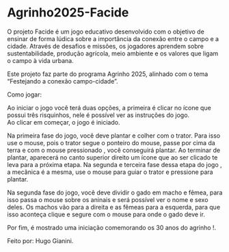 # Agrinho2025-Facide

O projeto Facide é um jogo educativo desenvolvido com o objetivo de ensinar de forma lúdica sobre a importância da conexão entre o campo e a cidade. Através de desafios e missões, os jogadores aprendem sobre sustentabilidade, produção agrícola, meio ambiente e os valores que ligam o campo à vida urbana.     

Este projeto faz parte do programa Agrinho 2025, alinhado com o tema “Festejando a conexão campo-cidade”.

Como jogar:    

Ao iniciar o jogo você terá duas opções, a primeira é clicar no ícone que possui três risquinhos, nele é possível ver as instruções do jogo.    
Ao clicar em começar, o jogo é iniciado.    

Na primeira fase do jogo, você deve plantar e colher com o trator. Para isso use o mouse, pois o trator segue o ponteiro do mouse, passe por cima da terra e com o mouse pressionado , você conseguirá plantar. Ao terminar de plantar, aparecerá no canto superior direito um ícone que ao ser clicado te leva para a próxima etapa.
Na segunda e terceira fase dessa etapa do jogo , a mecânica é a mesma, use o mouse para guiar o trator e pressione para plantar.   

Na segunda fase do jogo, você deve dividir o gado em macho e fêmea, para isso passa o mouse sobre os aninais e será possível ver o nome e sexo deles. Os machos vão para a direita e as fêmeas para a esquerda, para que isso aconteça clique e segure com o mouse para onde o gado deve ir.

Por fim, é mostrado uma iniciação comemorando os 30 anos do agrinho !.

Feito por: Hugo Gianini. 
